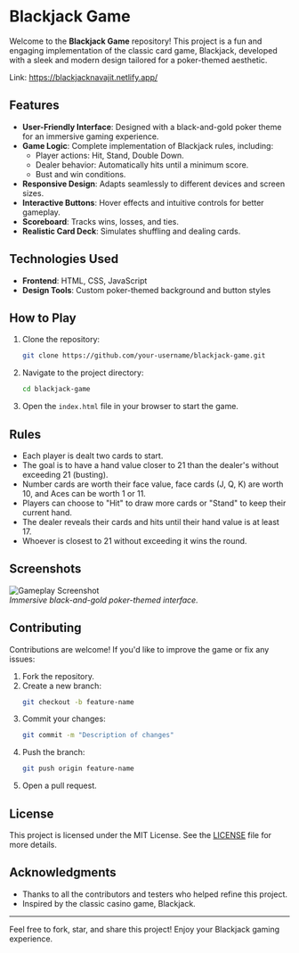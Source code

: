 # Blackjack Game

Welcome to the **Blackjack Game** repository! This project is a fun and engaging implementation of the classic card game, Blackjack, developed with a sleek and modern design tailored for a poker-themed aesthetic.

Link:  https://blackjacknavajit.netlify.app/

## Features

- **User-Friendly Interface**: Designed with a black-and-gold poker theme for an immersive gaming experience.
- **Game Logic**: Complete implementation of Blackjack rules, including:
  - Player actions: Hit, Stand, Double Down.
  - Dealer behavior: Automatically hits until a minimum score.
  - Bust and win conditions.
- **Responsive Design**: Adapts seamlessly to different devices and screen sizes.
- **Interactive Buttons**: Hover effects and intuitive controls for better gameplay.
- **Scoreboard**: Tracks wins, losses, and ties.
- **Realistic Card Deck**: Simulates shuffling and dealing cards.

## Technologies Used

- **Frontend**: HTML, CSS, JavaScript
- **Design Tools**: Custom poker-themed background and button styles

## How to Play

1. Clone the repository:
   ```bash
   git clone https://github.com/your-username/blackjack-game.git
   ```
2. Navigate to the project directory:
   ```bash
   cd blackjack-game
   ```
3. Open the `index.html` file in your browser to start the game.

## Rules

- Each player is dealt two cards to start.
- The goal is to have a hand value closer to 21 than the dealer's without exceeding 21 (busting).
- Number cards are worth their face value, face cards (J, Q, K) are worth 10, and Aces can be worth 1 or 11.
- Players can choose to "Hit" to draw more cards or "Stand" to keep their current hand.
- The dealer reveals their cards and hits until their hand value is at least 17.
- Whoever is closest to 21 without exceeding it wins the round.

## Screenshots

![Gameplay Screenshot](path/to/screenshot.png)  
_Immersive black-and-gold poker-themed interface._

## Contributing

Contributions are welcome! If you'd like to improve the game or fix any issues:

1. Fork the repository.
2. Create a new branch:
   ```bash
   git checkout -b feature-name
   ```
3. Commit your changes:
   ```bash
   git commit -m "Description of changes"
   ```
4. Push the branch:
   ```bash
   git push origin feature-name
   ```
5. Open a pull request.

## License

This project is licensed under the MIT License. See the [LICENSE](LICENSE) file for more details.

## Acknowledgments

- Thanks to all the contributors and testers who helped refine this project.
- Inspired by the classic casino game, Blackjack.

---

Feel free to fork, star, and share this project! Enjoy your Blackjack gaming experience.

